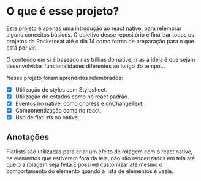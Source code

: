 # O que é esse projeto?

Este projeto é apenas uma introdução ao react native, para relembrar alguns conceitos básicos.
O objetivo desse repositório é finalizar todos os projetos da Rocketseat até o dia 14 como forma de preparação para o que está por vir.

O conteúdo em si é baseado nas trilhas do native, mas a ideia é que sejam desenvolvidas funcionalidades diferentes ao longo do tempo...

Nesse projeto foram aprendidos relembrados:

- [x] Utilização de styles com Stylesheet.
- [x] Utilização de estados como no react padrão.
- [x] Eventos no native, como onpress e onChangeText.
- [x] Componentização como no react.
- [x] Uso de flatlists no native.

## Anotações

Flatlists são utilizadas para criar um efeito de rolagem com o react native, os elementos que estiverem fora da tela, não são renderizados em tela até que o a rolagem seja feita.É possível customizar até mesmo o comportamento do elemento quando a lista de elementos é vazia.